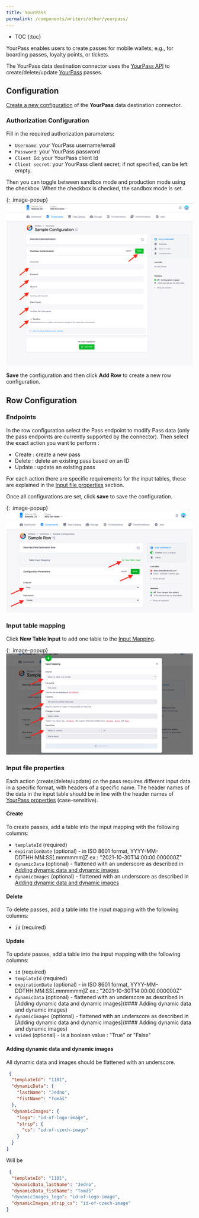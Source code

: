 ```yaml
---
title: YourPass
permalink: /components/writers/other/yourpass/ 
---
```


* TOC
{:toc}
  
YourPass enables users to create passes for mobile wallets; e.g., for boarding passes, loyalty points, or tickets.

The YourPass data destination connector uses the [YourPass API](https://doc.yourpass.eu/) to
create/delete/update [YourPass](https://www.yourpass.eu/) passes.

## Configuration

[Create a new configuration](/components/#creating-component-configuration) of the **YourPass** data destination connector.

### Authorization Configuration

Fill in the required authorization parameters:

- `Username`: your YourPass username/email
- `Password`: your YourPass password
- `Client Id`: your YourPass client Id
- `Client secret`: your YourPass client secret; if not specified, can be left empty.

Then you can toggle between sandbox mode and production mode using the checkbox. When the checkbox is checked, the
sandbox mode is set.

{: .image-popup}
![Screenshot - YourPass authorization configuration](/components/writers/other/yourpass/yourpass_auth.png)

**Save** the configuration and then click **Add Row** to create a new row configuration.

## Row Configuration

### Endpoints

In the row configuration select the Pass endpoint to modify Pass data (only the pass endpoints are currently
supported by the connector). Then select the exact action you want to perform :

- Create  : create a new pass
- Delete  : delete an existing pass based on an ID
- Update  : update an existing pass

For each action there are specific requirements for the input tables, these are explained in the [Input file properties](#input-file-properties) section.

Once all configurations are set, click **save** to save the configuration.

{: .image-popup}
![Screenshot - Input mapping](/components/writers/other/yourpass/row.png)


### Input table mapping

Click **New Table Input** to add one table to the [Input Mapping](/transformations/mappings/).

{: .image-popup}
![Screenshot - Input mapping](/components/writers/other/yourpass/inputmapping.png)

### Input file properties

Each action (create/delete/update) on the pass requires different input data in a specific format, with headers of a specific name.
The header names of the data in the input table should be in line with the header names
of [YourPass properties](https://doc.yourpass.eu/#pass) (case-sensitive).

#### Create

To create passes, add a table into the input mapping with the following columns:

- `templateId` (required) 
- `expirationDate` (optional) -  in ISO 8601 format, YYYY-MM-DDTHH:MM:SS[.mmmmmm]Z ex.: "2021-10-30T14:00:00.000000Z"
- `dynamicData` (optional)  - flattened with an underscore as described in [Adding dynamic data and dynamic images](#adding-dynamic-data-and-dynamic-images)
- `dynamicImages` (optional) - flattened with an underscore as described in [Adding dynamic data and dynamic images](#adding-dynamic-data-and-dynamic-images)

#### Delete

To delete passes, add a table into the input mapping with the following columns:

- `id` (required)

#### Update

To update passes, add a table into the input mapping with the following columns:

- `id` (required) 
- `templateId` (required) 
- `expirationDate` (optional) -  in ISO 8601 format, YYYY-MM-DDTHH:MM:SS[.mmmmmm]Z ex.: "2021-10-30T14:00:00.000000Z"
- `dynamicData` (optional)  - flattened with an underscore as described in [Adding dynamic data and dynamic images](#### Adding dynamic data and dynamic images)
- `dynamicImages` (optional) - flattened with an underscore as described in [Adding dynamic data and dynamic images](#### Adding dynamic data and dynamic images)
- `voided` (optional) - is a boolean value : "True" or "False"


#### Adding dynamic data and dynamic images

All dynamic data and images should be
flattened with an underscore.

```json
 {
  "templateId": "1101",
  "dynamicData": {
    "lastName": "Jedno",
    "fistName": "Tomáš"
  },
  "dynamicImages": {
    "logo": "id-of-logo-image",
    "strip": {
      "cs": "id-of-czech-image"
    }
  }
}

```

Will be

```json
 {
  "templateId": "1101",
  "dynamicData_lastName": "Jedno",
  "dynamicData_fistName": "Tomáš"
  "dynamicImages_logo": "id-of-logo-image",
  "dynamicImages_strip_cs": "id-of-czech-image"
}
```

